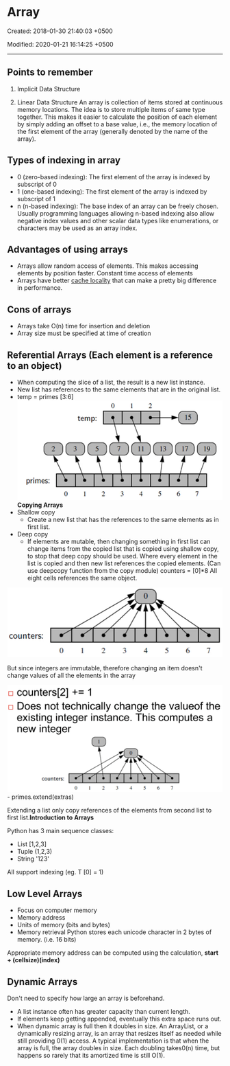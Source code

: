 # Array

Created: 2018-01-30 21:40:03 +0500

Modified: 2020-01-21 16:14:25 +0500

---

## Points to remember

1. Implicit Data Structure

2. Linear Data Structure
An array is collection of items stored at continuous memory locations. The idea is to store multiple items of same type together. This makes it easier to calculate the position of each element by simply adding an offset to a base value, i.e., the memory location of the first element of the array (generally denoted by the name of the array).

## Types of indexing in array

- 0 (zero-based indexing): The first element of the array is indexed by subscript of 0
- 1 (one-based indexing): The first element of the array is indexed by subscript of 1
- n (n-based indexing): The base index of an array can be freely chosen. Usually programming languages allowing n-based indexing also allow negative index values and other scalar data types like enumerations, or characters may be used as an array index.

## Advantages of using arrays

- Arrays allow random access of elements. This makes accessing elements by position faster. Constant time access of elements
- Arrays have better [cache locality](https://en.wikipedia.org/wiki/Locality_of_reference) that can make a pretty big difference in performance.

## Cons of arrays

- Arrays take O(n) time for insertion and deletion
- Array size must be specified at time of creation

## Referential Arrays (Each element is a reference to an object)

- When computing the slice of a list, the result is a new list instance.
- New list has references to the same elements that are in the original list.
- temp = primes [3:6]
![image](media/Array-image1.png)**Copying Arrays**
- Shallow copy
  - Create a new list that has the references to the same elements as in first list.
- Deep copy
  - If elements are mutable, then changing something in first list can change items from the copied list that is copied using shallow copy, to stop that deep copy should be used. Where every element in the list is copied and then new list references the copied elements. (Can use deepcopy function from the copy module)
counters = [0]*8
All eight cells references the same object.

![counters: ](media/Array-image2.png)

But since integers are immutable, therefore changing an item doesn't change values of all the elements in the array

![image](media/Array-image3.png)-  primes.extend(extras)

Extending a list only copy references of the elements from second list to first list.**Introduction to Arrays**

Python has 3 main sequence classes:

- List [1,2,3]
- Tuple (1,2,3)
- String '123'

All support indexing (eg. T [0] = 1)

## Low Level Arrays

- Focus on computer memory
- Memory address
- Units of memory (bits and bytes)
- Memory retrieval
Python stores each unicode character in 2 bytes of memory. (i.e. 16 bits)

Appropriate memory address can be computed using the calculation, **start + (cellsize)(index)**

## Dynamic Arrays

Don't need to specify how large an array is beforehand.

- A list instance often has greater capacity than current length.
- If elements keep getting appended, eventually this extra space runs out.
- When dynamic array is full then it doubles in size.
An ArrayList, or a dynamically resizing array, is an array that resizes itself as needed while still providing 0(1) access. A typical implementation is that when the array is full, the array doubles in size. Each doubling takes0(n) time, but happens so rarely that its amortized time is still O(1).
